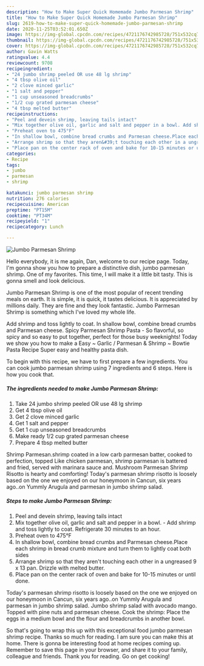 ```yaml
---
description: "How to Make Super Quick Homemade Jumbo Parmesan Shrimp"
title: "How to Make Super Quick Homemade Jumbo Parmesan Shrimp"
slug: 2619-how-to-make-super-quick-homemade-jumbo-parmesan-shrimp
date: 2020-11-25T03:52:01.650Z
image: https://img-global.cpcdn.com/recipes/4721176742985728/751x532cq70/jumbo-parmesan-shrimp-recipe-main-photo.jpg
thumbnail: https://img-global.cpcdn.com/recipes/4721176742985728/751x532cq70/jumbo-parmesan-shrimp-recipe-main-photo.jpg
cover: https://img-global.cpcdn.com/recipes/4721176742985728/751x532cq70/jumbo-parmesan-shrimp-recipe-main-photo.jpg
author: Gavin Watts
ratingvalue: 4.4
reviewcount: 9708
recipeingredient:
- "24 jumbo shrimp peeled OR use 48 lg shrimp"
- "4 tbsp olive oil"
- "2 clove minced garlic"
- "1 salt and pepper"
- "1 cup unseasoned breadcrumbs"
- "1/2 cup grated parmesan cheese"
- "4 tbsp melted butter"
recipeinstructions:
- "Peel and devein shrimp, leaving tails intact"
- "Mix together olive oil, garlic and salt and pepper in a bowl. Add shrimp and toss lightly to coat. Refrigerate 30 minutes to an hour."
- "Preheat oven to 475°F"
- "In shallow bowl, combine bread crumbs and Parmesan cheese.Place each shrimp in bread crumb mixture and turn them to lightly coat both sides"
- "Arrange shrimp so that they aren&#39;t touching each other in a ungreased 9 x 13 pan. Drizzle with melted butter."
- "Place pan on the center rack of oven and bake for 10-15 minutes or until done."
categories:
- Recipe
tags:
- jumbo
- parmesan
- shrimp

katakunci: jumbo parmesan shrimp 
nutrition: 276 calories
recipecuisine: American
preptime: "PT15M"
cooktime: "PT34M"
recipeyield: "1"
recipecategory: Lunch

---
```



![Jumbo Parmesan Shrimp](https://img-global.cpcdn.com/recipes/4721176742985728/751x532cq70/jumbo-parmesan-shrimp-recipe-main-photo.jpg)

Hello everybody, it is me again, Dan, welcome to our recipe page. Today, I'm gonna show you how to prepare a distinctive dish, jumbo parmesan shrimp. One of my favorites. This time, I will make it a little bit tasty. This is gonna smell and look delicious.

Jumbo Parmesan Shrimp is one of the most popular of recent trending meals on earth. It is simple, it is quick, it tastes delicious. It is appreciated by millions daily. They are fine and they look fantastic. Jumbo Parmesan Shrimp is something which I've loved my whole life.

Add shrimp and toss lightly to coat. In shallow bowl, combine bread crumbs and Parmesan cheese. Spicy Parmesan Shrimp Pasta - So flavorful, so spicy and so easy to put together, perfect for those busy weeknights! Today we show you how to make a Easy ~ Garlic / Parmesan &amp; Shrimp ~ Bowtie Pasta Recipe Super easy and healthy pasta dish.


To begin with this recipe, we have to first prepare a few ingredients. You can cook jumbo parmesan shrimp using 7 ingredients and 6 steps. Here is how you cook that.

<!--inarticleads1-->

##### The ingredients needed to make Jumbo Parmesan Shrimp:

1. Take 24 jumbo shrimp peeled OR use 48 lg shrimp
1. Get 4 tbsp olive oil
1. Get 2 clove minced garlic
1. Get 1 salt and pepper
1. Get 1 cup unseasoned breadcrumbs
1. Make ready 1/2 cup grated parmesan cheese
1. Prepare 4 tbsp melted butter


Shrimp Parmesan.shrimp coated in a low carb parmesan batter, cooked to perfection, topped Like chicken parmesan, shrimp parmesan is battered and fried, served with marinara sauce and. Mushroom Parmesan Shrimp Risotto is hearty and comforting! Today&#39;s parmesan shrimp risotto is loosely based on the one we enjoyed on our honeymoon in Cancun, six years ago..on Yummly Arugula and parmesan in jumbo shrimp salad. 

<!--inarticleads2-->

##### Steps to make Jumbo Parmesan Shrimp:

1. Peel and devein shrimp, leaving tails intact
1. Mix together olive oil, garlic and salt and pepper in a bowl. - Add shrimp and toss lightly to coat. Refrigerate 30 minutes to an hour.
1. Preheat oven to 475°F
1. In shallow bowl, combine bread crumbs and Parmesan cheese.Place each shrimp in bread crumb mixture and turn them to lightly coat both sides
1. Arrange shrimp so that they aren&#39;t touching each other in a ungreased 9 x 13 pan. Drizzle with melted butter.
1. Place pan on the center rack of oven and bake for 10-15 minutes or until done.


Today&#39;s parmesan shrimp risotto is loosely based on the one we enjoyed on our honeymoon in Cancun, six years ago..on Yummly Arugula and parmesan in jumbo shrimp salad. Jumbo shrimp salad with avocado mango. Topped with pine nuts and parmesan cheese. Cook the shrimp: Place the eggs in a medium bowl and the flour and breadcrumbs in another bowl. 

So that's going to wrap this up with this exceptional food jumbo parmesan shrimp recipe. Thanks so much for reading. I am sure you can make this at home. There is gonna be interesting food at home recipes coming up. Remember to save this page in your browser, and share it to your family, colleague and friends. Thank you for reading. Go on get cooking!
